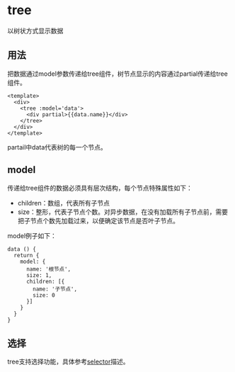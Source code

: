 # tree

以树状方式显示数据

## 用法

把数据通过model参数传递给tree组件，树节点显示的内容通过partial传递给tree组件。

    <template>
      <div>
        <tree :model='data'>
          <div partial>{{data.name}}</div>
        </tree>
      </div>
    </template>

partail中data代表树的每一个节点。

## model

传递给tree组件的数据必须具有层次结构，每个节点特殊属性如下：

* children：数组，代表所有子节点
* size：整形，代表子节点个数。对异步数据，在没有加载所有子节点前，需要把子节点个数先加载过来，以便确定该节点是否叶子节点。

model例子如下：

    data () {
      return {
        model: {
          name: '根节点',
          size: 1,
          children: [{
            name: '子节点',
            size: 0
          }]      
        }
      }
    }

## 选择

tree支持选择功能，具体参考[selector](selector.md)描述。
